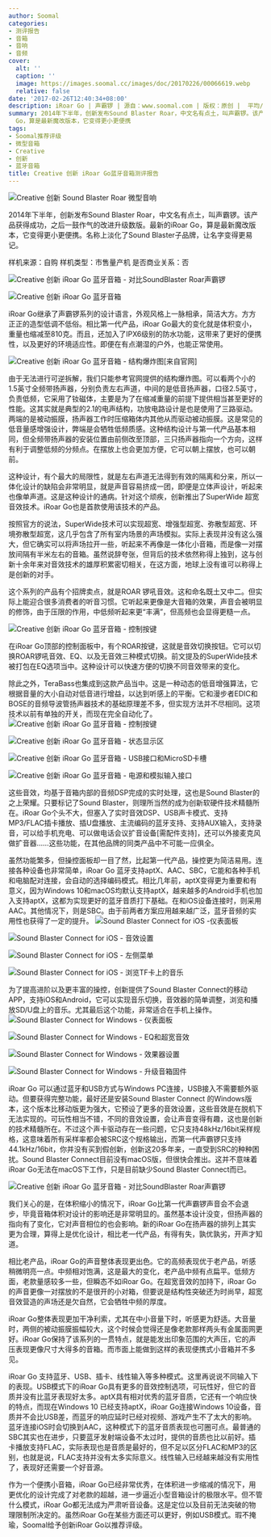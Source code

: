```yaml
---
author: Soomal
categories:
- 测评报告
- 音箱
- 音响
- 音频
cover:
  alt: ''
  caption: ''
  image: https://images.soomal.cc/images/doc/20170226/00066619.webp
  relative: false
date: '2017-02-26T12:40:34+08:00'
description: iRoar Go | 声霸锣 | 源自：www.soomal.com | 版权：原创 |  平均/总评分：09.67/416
summary: 2014年下半年，创新发布Sound Blaster Roar，中文名有点土，叫声霸锣。该产品获得成功，之后一鼓作气的改进升级数版。最新的iRoar
  Go，算是最新魔改版本，它变得更小更便携
tags:
- Soomal推荐评级
- 微型音箱
- Creative
- 创新
- 蓝牙音箱
title: Creative 创新 iRoar Go蓝牙音箱测评报告
---
```


![Creative 创新 Sound Blaster Roar 微型音响](https://images.soomal.cc/images/doc/20140915/00046027.webp)



2014年下半年，创新发布Sound Blaster Roar，中文名有点土，叫声霸锣。该产品获得成功，之后一鼓作气的改进升级数版。最新的iRoar Go，算是最新魔改版本，它变得更小更便携。名称上淡化了Sound Blaster子品牌，让名字变得更易记。


样机来源：自购
样机类型：市售量产机
是否商业关系：否

![Creative 创新 iRoar Go 蓝牙音箱 - 对比SoundBlaster Roar声霸锣](https://images.soomal.cc/images/doc/20170211/00066369.webp)




![Creative 创新 iRoar Go 蓝牙音箱](https://images.soomal.cc/images/doc/20170211/00066364.webp)




iRoar Go继承了声霸锣系列的设计语言，外观风格上一脉相承，简洁大方。方方正正的造型低调不低俗。相比第一代产品，iRoar Go最大的变化就是体积变小，重量也缩减至810克。而且，还加入了IPX6级别的防水功能，这带来了更好的便携性，以及更好的环境适应性。即便在有点潮湿的户外，也能正常使用。

![Creative 创新 iRoar Go 蓝牙音箱 - 结构爆炸图[来自官网]](https://images.soomal.cc/images/doc/20170224/00066609.webp)




由于无法进行可逆拆解，我们只能参考官网提供的结构爆炸图。可以看两个小的1.5英寸全频带扬声器，分别负责左右声道，中间的是低音扬声器，口径2.5英寸，负责低频，它采用了钕磁体，主要是为了在缩减重量的前提下提供相当甚至更好的性能。这其实就是典型的2.1的电声结构，功放电路设计是也是使用了三路驱动。两端的是被动振膜，扬声器工作时压缩箱体内其他从而驱动被动振膜。这是常见的低音量感增强设计，弊端是会牺牲低频质感。这种结构设计与第一代产品基本相同，但全频带扬声器的安装位置由前侧改至顶部，三只扬声器指向一个方向，这样有利于调整低频的分频点。在摆放上也会更加方便，它可以朝上摆放，也可以朝前。

这种设计，有个最大的局限性，就是左右声道无法得到有效的隔离和分来，所以一体化设计的缺陷会非常明显，就是声音容易挤成一团，即便是立体声设计，听起来也像单声道。这是这种设计的通病。针对这个顽疾，创新推出了SuperWide 超宽音效技术。iRoar Go也是首款使用该技术的产品。

按照官方的说法，SuperWide技术可以实现超宽、增强型超宽、弥散型超宽、环境弥散型超宽，这几乎包含了所有室内场景的声场模拟。实际上表现并没有这么强大，但它确实可以将声场拉开一些，听起来不再像是一体化小音箱，而是像一对摆放间隔有半米左右的音箱。虽然说辞夸张，但背后的技术依然称得上独到，这与创新十余年来对音效技术的雄厚积累密切相关，在这方面，地球上没有谁可以称得上是创新的对手。

这个系列的产品有个招牌卖点，就是ROAR 锣吼音效。这和命名既土又中二。但实际上能迎合很多消费者的听音习惯。它听起来更像是大音箱的效果，声音会被明显的修饰，由于压限的作用，中低频听起来更“丰满”，但高频也会显得更糙一点。

![Creative 创新 iRoar Go 蓝牙音箱 - 控制按键](https://images.soomal.cc/images/doc/20170211/00066351.webp)




在iRoar Go顶部的控制面板中，有个ROAR按键，这就是音效切换按钮。它可以切换ROAR锣吼音效、EQ、以及无音效三种模式切换。前文提及的SuperWide技术被打包在EQ选项当中。这种设计可以快速方便的切换不同音效带来的变化。

除此之外，TeraBass也集成到这款产品当中。这是一种动态的低音增强算法，它根据音量的大小自动对低音进行增益，以达到听感上的平衡。它和漫步者EDIC和BOSE的音频导波管扬声器技术的基础原理差不多，但实现方法并不尽相同。这项技术以前有单独的开关，而现在完全自动化了。
![Creative 创新 iRoar Go 蓝牙音箱 - 控制按键](https://images.soomal.cc/images/doc/20170211/00066352_01.webp)




![Creative 创新 iRoar Go 蓝牙音箱 - 状态显示区](https://images.soomal.cc/images/doc/20170211/00066353_01.webp)




![Creative 创新 iRoar Go 蓝牙音箱 - USB接口和MicroSD卡槽](https://images.soomal.cc/images/doc/20170211/00066359_01.webp)




![Creative 创新 iRoar Go 蓝牙音箱 - 电源和模拟输入接口](https://images.soomal.cc/images/doc/20170211/00066358_01.webp)




这些音效，均基于音箱内部的音频DSP完成的实时处理，这也是Sound Blaster的之上荣耀。只要标记了Sound Blaster，则理所当然的成为创新软硬件技术精髓所在。iRoar Go个头不大，但塞入了实时音效DSP、USB声卡模式、支持MP3/FLAC插卡播放、插U盘播放、主流编码的蓝牙支持、支持AUX输入，支持录音，可以给手机充电、可以做电话会议扩音设备[需配件支持]，还可以外接麦克风做扩音器……这些功能，在其他品牌的同类产品中不可能一应俱全。

虽然功能繁多，但操控面板却一目了然，比起第一代产品，操控更为简洁易用。连接各种设备也非常简单，iRoar Go 蓝牙支持aptX、AAC、SBC，它能和各种手机和电脑配对连接，会自动的选择编码模式。相比几年前，aptX变得更为重要和有意义，因为Windows 10和macOS均默认支持aptX，越来越多的Android手机也加入支持aptX，这都为实现更好的蓝牙音质打下基础。在和iOS设备连接时，则采用AAC。其他情况下，则是SBC。由于前两者方案应用越来越广泛，蓝牙音频的实用性也获得了一定的提升。
![Sound Blaster Connect for iOS -仪表面板](https://images.soomal.cc/images/doc/20170225/00066610_01.webp)




![Sound Blaster Connect for iOS - 音效设置](https://images.soomal.cc/images/doc/20170225/00066611_01.webp)




![Sound Blaster Connect for iOS - 左侧菜单](https://images.soomal.cc/images/doc/20170225/00066612_01.webp)




![Sound Blaster Connect for iOS - 浏览TF卡上的音乐](https://images.soomal.cc/images/doc/20170225/00066613_01.webp)




为了提高进阶以及更丰富的操控，创新提供了Sound Blaster Connect的移动APP，支持iOS和Android，它可以实现音乐切换，音效器的简单调整，浏览和播放SD/U盘上的音乐。尤其最后这个功能，非常适合在手机上操作。
![Sound Blaster Connect for Windows - 仪表面板](https://images.soomal.cc/images/doc/20170225/00066614_01.webp)




![Sound Blaster Connect for Windows - EQ和超宽音效](https://images.soomal.cc/images/doc/20170225/00066615_01.webp)




![Sound Blaster Connect for Windows - 效果器设置](https://images.soomal.cc/images/doc/20170225/00066616_01.webp)




![Sound Blaster Connect for Windows - 升级音箱固件](https://images.soomal.cc/images/doc/20170225/00066617_01.webp)




iRoar Go 可以通过蓝牙和USB方式与Windows PC连接，USB接入不需要额外驱动。但要获得完整功能，最好还是安装Sound Blaster Connect 的Windows版本，这个版本比移动版更为强大，它预设了更多的音效设置，这些音效是在脱机下无法实现的。可玩性相当不错，不同的音效设置，会让声音变得有趣，这也是创新的技术精髓所在。不过这个声卡驱动存在一些问题，它只支持48kHz/16bit采样规格，这意味着所有采样率都会被SRC这个规格输出，而第一代声霸锣只支持44.1kHz/16bit，你并没有买到假创新，创新这20多年来，一直受到SRC的种种困扰。Sound Blaster Connect目前没有macOS版，但很快会推出。这并不意味着iRoar Go无法在macOS下工作，只是目前缺少Sound Blaster Connect而已。

![Creative 创新 iRoar Go 蓝牙音箱 - 对比SoundBlaster Roar声霸锣](https://images.soomal.cc/images/doc/20170211/00066368.webp)




我们关心的是，在体积缩小的情况下，iRoar Go比第一代声霸锣声音会不会退步，毕竟音箱体积对设计的影响还是非常明显的。虽然基本设计没变，但扬声器的指向有了变化，它对声音相位的也会影响。新的iRoar Go在扬声器的排列上其实更为合理，算得上是优化设计，相比老一代产品，有得有失，孰优孰劣，开声才知道。

相比老产品，iRoar Go的声音整体表现更出色。它的高频表现优于老产品，听感稍微明亮一点。中频相对饱满，这是最大的变化，老产品中频有点扁平。低频方面，老款量感较多一些，但瞬态不如iRoar Go。在超宽音效的加持下，iRoar Go的声音更像一对摆放的不是很开的小对箱，但要说是结构性突破还为时尚早，超宽音效营造的声场还是欠自然，它会牺牲中频的厚度。

iRoar Go整体表现更加干净利索，尤其在中小音量下时，听感更为舒适。大音量时，两侧的被动振膜振幅较大，这个时候会觉得还是像老款那样两头有金属面网更好。iRoar Go保持了该系列的一贯特点，就是能发出印象范围的大声压，它的声压表现更像尺寸大得多的音箱。而市面上能做到这样的表现便携式小音箱并不多见。

iRoar Go 支持蓝牙、USB、插卡、线性输入等多种模式。这里再说说不同输入下的表现。USB模式下的iRoar Go具有更多的音效控制选项，可玩性好，但它的音质并没有比蓝牙表现好太多。aptX具有相对优秀的蓝牙音质，它还有一个响应快的特点，而现在Windows 10 已经支持aptX，iRoar Go连接Windows 10设备，音质并不会比USB差，而蓝牙的响应延时已经对视频、游戏产生不了太大的影响。蓝牙连接iOS时会切换到AAC，这种模式下的蓝牙音质表现也可圈可点。最普通的SBC其实也在进步，只要蓝牙发射端设备不太过时，提供的音质也比以前好。插卡播放支持FLAC，实际表现也是音质是最好的，但不足以区分FLAC和MP3的区别，也就是说，FLAC支持并没有太多实际意义。线性输入已经越来越没有实用性了，表现好还需要一个好音源。

作为一个便携小音箱，iRoar Go已经非常优秀，在体积进一步缩减的情况下，用更优化的设计完成了对老款的超越，进一步逼近小型音箱设计的极限水平。但不管什么模式，iRoar Go都无法成为严肃听音设备。这是定位以及目前无法突破的物理限制所决定的。虽然iRoar Go在某些方面还可以更好，例如USB模式。瑕不掩瑜，Soomal给予创新iRoar Go以推荐评级。